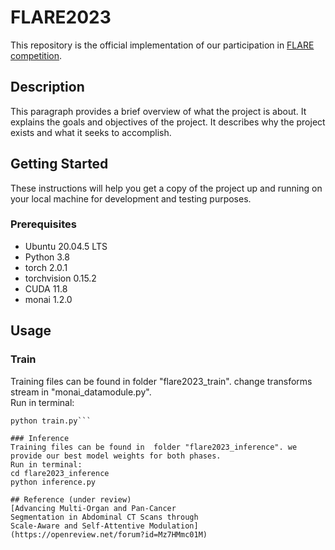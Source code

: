 # FLARE2023

This repository is the official implementation of our participation in [FLARE competition](https://codalab.lisn.upsaclay.fr/competitions/12239).

## Description

This paragraph provides a brief overview of what the project is about. It explains the goals and objectives of the project. It describes why the project exists and what it seeks to accomplish.  

## Getting Started

These instructions will help you get a copy of the project up and running on your local machine for development and testing purposes.

### Prerequisites
- Ubuntu 20.04.5 LTS
- Python 3.8
- torch 2.0.1
- torchvision 0.15.2
- CUDA 11.8
- monai 1.2.0

## Usage

### Train
Training files can be found in  folder "flare2023_train". change transforms stream in  "monai_datamodule.py".  
Run in terminal: 
```cd flare2023_train
python train.py```

### Inference
Training files can be found in  folder "flare2023_inference". we provide our best model weights for both phases.
Run in terminal: 
cd flare2023_inference
python inference.py

## Reference (under review)
[Advancing Multi-Organ and Pan-Cancer
Segmentation in Abdominal CT Scans through
Scale-Aware and Self-Attentive Modulation](https://openreview.net/forum?id=Mz7HMmc01M)
